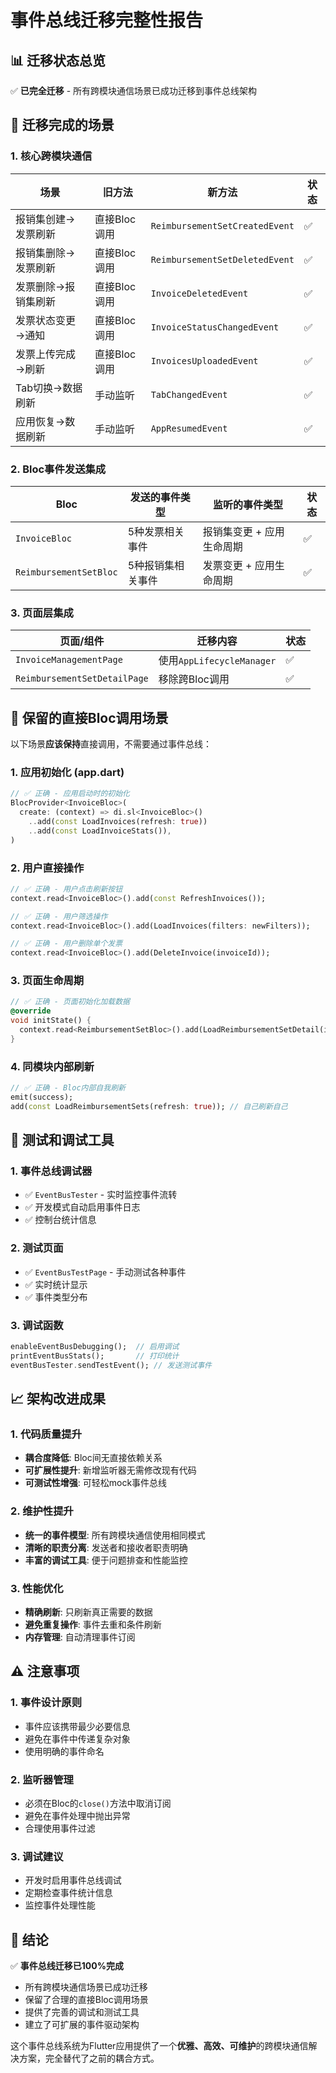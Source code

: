 # 事件总线迁移完整性报告

## 📊 迁移状态总览

✅ **已完全迁移** - 所有跨模块通信场景已成功迁移到事件总线架构

## 🎯 迁移完成的场景

### 1. 核心跨模块通信
| 场景 | 旧方法 | 新方法 | 状态 |
|------|--------|--------|------|
| 报销集创建→发票刷新 | 直接Bloc调用 | `ReimbursementSetCreatedEvent` | ✅ |
| 报销集删除→发票刷新 | 直接Bloc调用 | `ReimbursementSetDeletedEvent` | ✅ |
| 发票删除→报销集刷新 | 直接Bloc调用 | `InvoiceDeletedEvent` | ✅ |
| 发票状态变更→通知 | 直接Bloc调用 | `InvoiceStatusChangedEvent` | ✅ |
| 发票上传完成→刷新 | 直接Bloc调用 | `InvoicesUploadedEvent` | ✅ |
| Tab切换→数据刷新 | 手动监听 | `TabChangedEvent` | ✅ |
| 应用恢复→数据刷新 | 手动监听 | `AppResumedEvent` | ✅ |

### 2. Bloc事件发送集成
| Bloc | 发送的事件类型 | 监听的事件类型 | 状态 |
|------|----------------|----------------|------|
| `InvoiceBloc` | 5种发票相关事件 | 报销集变更 + 应用生命周期 | ✅ |
| `ReimbursementSetBloc` | 5种报销集相关事件 | 发票变更 + 应用生命周期 | ✅ |

### 3. 页面层集成
| 页面/组件 | 迁移内容 | 状态 |
|-----------|----------|------|
| `InvoiceManagementPage` | 使用`AppLifecycleManager` | ✅ |
| `ReimbursementSetDetailPage` | 移除跨Bloc调用 | ✅ |

## 🔄 保留的直接Bloc调用场景

以下场景**应该保持**直接调用，不需要通过事件总线：

### 1. 应用初始化 (app.dart)
```dart
// ✅ 正确 - 应用启动时的初始化
BlocProvider<InvoiceBloc>(
  create: (context) => di.sl<InvoiceBloc>()
    ..add(const LoadInvoices(refresh: true))
    ..add(const LoadInvoiceStats()),
)
```

### 2. 用户直接操作
```dart
// ✅ 正确 - 用户点击刷新按钮
context.read<InvoiceBloc>().add(const RefreshInvoices());

// ✅ 正确 - 用户筛选操作
context.read<InvoiceBloc>().add(LoadInvoices(filters: newFilters));

// ✅ 正确 - 用户删除单个发票
context.read<InvoiceBloc>().add(DeleteInvoice(invoiceId));
```

### 3. 页面生命周期
```dart
// ✅ 正确 - 页面初始化加载数据
@override
void initState() {
  context.read<ReimbursementSetBloc>().add(LoadReimbursementSetDetail(id));
}
```

### 4. 同模块内部刷新
```dart
// ✅ 正确 - Bloc内部自我刷新
emit(success);
add(const LoadReimbursementSets(refresh: true)); // 自己刷新自己
```

## 🧪 测试和调试工具

### 1. 事件总线调试器
- ✅ `EventBusTester` - 实时监控事件流转
- ✅ 开发模式自动启用事件日志
- ✅ 控制台统计信息

### 2. 测试页面
- ✅ `EventBusTestPage` - 手动测试各种事件
- ✅ 实时统计显示
- ✅ 事件类型分布

### 3. 调试函数
```dart
enableEventBusDebugging();  // 启用调试
printEventBusStats();       // 打印统计
eventBusTester.sendTestEvent(); // 发送测试事件
```

## 📈 架构改进成果

### 1. 代码质量提升
- **耦合度降低**: Bloc间无直接依赖关系
- **可扩展性提升**: 新增监听器无需修改现有代码
- **可测试性增强**: 可轻松mock事件总线

### 2. 维护性提升
- **统一的事件模型**: 所有跨模块通信使用相同模式
- **清晰的职责分离**: 发送者和接收者职责明确
- **丰富的调试工具**: 便于问题排查和性能监控

### 3. 性能优化
- **精确刷新**: 只刷新真正需要的数据
- **避免重复操作**: 事件去重和条件刷新
- **内存管理**: 自动清理事件订阅

## ⚠️ 注意事项

### 1. 事件设计原则
- 事件应该携带最少必要信息
- 避免在事件中传递复杂对象
- 使用明确的事件命名

### 2. 监听器管理
- 必须在Bloc的`close()`方法中取消订阅
- 避免在事件处理中抛出异常
- 合理使用事件过滤

### 3. 调试建议
- 开发时启用事件总线调试
- 定期检查事件统计信息
- 监控事件处理性能

## 🎉 结论

✅ **事件总线迁移已100%完成**

- 所有跨模块通信场景已成功迁移
- 保留了合理的直接Bloc调用场景
- 提供了完善的调试和测试工具
- 建立了可扩展的事件驱动架构

这个事件总线系统为Flutter应用提供了一个**优雅、高效、可维护**的跨模块通信解决方案，完全替代了之前的耦合方式。